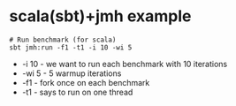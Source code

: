 # scala(sbt)+jmh example

```
# Run benchmark (for scala)
sbt jmh:run -f1 -t1 -i 10 -wi 5
```

* -i 10   - we want to run each benchmark with 10 iterations  
* -wi 5   - 5 warmup iterations  
* -f1     - fork once on each benchmark  
* -t1     - says to run on one thread  